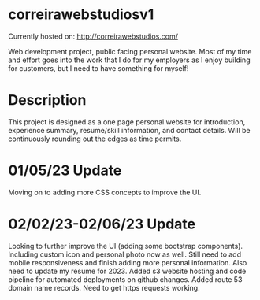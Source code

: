 # correirawebstudiosv1
Currently hosted on: http://correirawebstudios.com/

Web development project, public facing personal website. Most of my time and effort goes into
the work that I do for my employers as I enjoy building for customers, but I need to have something
for myself!

# Description
This project is designed as a one page personal website for introduction, experience summary,
resume/skill information, and contact details. Will be continuously rounding out the edges as time permits.

# 01/05/23 Update
Moving on to adding more CSS concepts to improve the UI.

# 02/02/23-02/06/23 Update
Looking to further improve the UI (adding some bootstrap components). 
Including custom icon and personal photo now as well. Still need to 
add mobile responsiveness and finish adding more personal information.
Also need to update my resume for 2023. Added s3 website hosting and code
pipeline for automated deployments on github changes. Added route 53 
domain name records. Need to get https requests working.